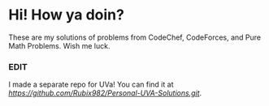
# Hi! How ya doin?
These are my solutions of problems from CodeChef, CodeForces, and Pure Math Problems. 
Wish me luck.

### EDIT
I made a separate repo for UVa! You can find it at *https://github.com/Rubix982/Personal-UVA-Solutions.git*.